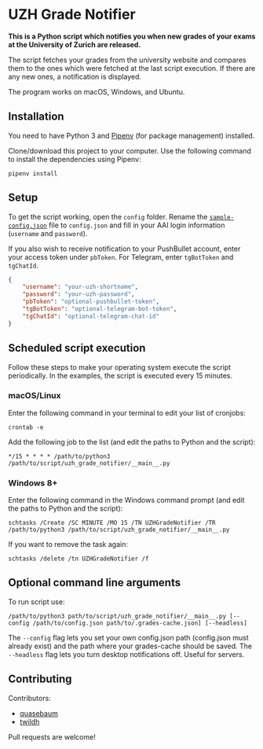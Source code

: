 # UZH Grade Notifier

**This is a Python script which notifies you when new grades of your exams at the University of Zurich are released.**

The script fetches your grades from the university website and compares them to the ones which were fetched at the last script execution. If there are any new ones, a notification is displayed.

The program works on macOS, Windows, and Ubuntu.


## Installation

You need to have Python 3 and [Pipenv](https://github.com/kennethreitz/pipenv) (for package management) installed. 

Clone/download this project to your computer. Use the following command to install the dependencies using Pipenv:

```
pipenv install
```


## Setup

To get the script working, open the `config` folder. Rename the [`sample-config.json`](config/sample-config.json) file to `config.json` and fill in your AAI login information (`username` and `password`).

If you also wish to receive notification to your PushBullet account, enter your access token under `pbToken`. For Telegram, enter `tgBotToken` and `tgChatId`.

```json
{
    "username": "your-uzh-shortname",
    "password": "your-uzh-password",
    "pbToken": "optional-pushbullet-token",
    "tgBotToken": "optional-telegram-bot-token",
    "tgChatId": "optional-telegram-chat-id"
}
```

## Scheduled script execution

Follow these steps to make your operating system execute the script periodically. In the examples, the script is executed every 15 minutes.

### macOS/Linux

Enter the following command in your terminal to edit your list of cronjobs:
```
crontab -e
```
Add the following job to the list (and edit the paths to Python and the script):
```
*/15 * * * * /path/to/python3 /path/to/script/uzh_grade_notifier/__main__.py
```

### Windows 8+

Enter the following command in the Windows command prompt (and edit the paths to Python and the script):
```
schtasks /Create /SC MINUTE /MO 15 /TN UZHGradeNotifier /TR /path/to/python3 /path/to/script/uzh_grade_notifier/__main__.py
```
If you want to remove the task again:
```
schtasks /delete /tn UZHGradeNotifier /f
```

## Optional command line arguments

To run script use:
```
/path/to/python3 path/to/script/uzh_grade_notifier/__main__.py [--config /path/to/config.json path/to/.grades-cache.json] [--headless]
```
The ```--config``` flag lets you set your own config.json path (config.json must already exist) and the path where your grades-cache should be saved.
The ```--headless``` flag lets you turn desktop notifications off. Useful for servers.

## Contributing

Contributors:

- [quasebaum](https://github.com/quasebaum)
- [twildh](https://github.com/twildh)

Pull requests are welcome!